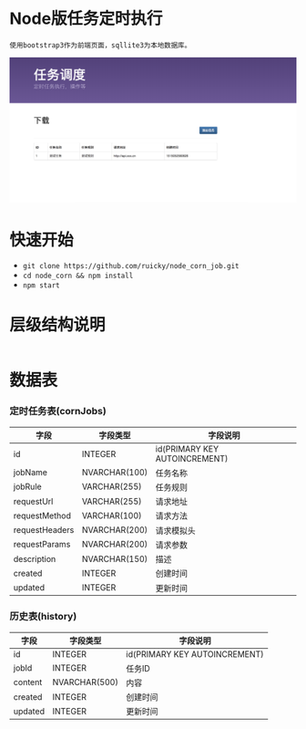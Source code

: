 # Node版任务定时执行

    使用bootstrap3作为前端页面，sqllite3为本地数据库。

![demo.png](./doc/demo.png)


# 快速开始

+ `git clone https://github.com/ruicky/node_corn_job.git`    
+ `cd node_corn && npm install`
+ `npm start`

# 层级结构说明

```shell

```

# 数据表

### 定时任务表(cornJobs)

字段 | 字段类型 | 字段说明  
------- | ------- | -------  
id      | INTEGER | id(PRIMARY KEY AUTOINCREMENT)  
jobName | NVARCHAR(100) | 任务名称  
jobRule | VARCHAR(255) | 任务规则 
requestUrl | VARCHAR(255) | 请求地址 
requestMethod  | VARCHAR(100) | 请求方法 
requestHeaders | NVARCHAR(200) | 请求模拟头  
requestParams  | NVARCHAR(200) | 请求参数 
description | NVARCHAR(150) | 描述 
created | INTEGER | 创建时间 
updated | INTEGER | 更新时间


### 历史表(history)

字段 | 字段类型 | 字段说明   
------- | ------- | -------  
id      | INTEGER | id(PRIMARY KEY AUTOINCREMENT)  
jobId   | INTEGER | 任务ID  
content | NVARCHAR(500) | 内容
created | INTEGER | 创建时间 
updated | INTEGER | 更新时间  




